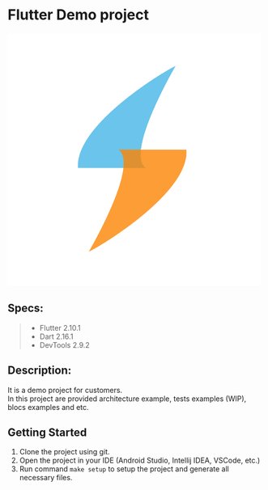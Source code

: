 # Flutter Demo project

![Image](git_assets/logo.png)

## Specs:
>- Flutter 2.10.1
>- Dart 2.16.1
>- DevTools 2.9.2


## Description:
It is a demo project for customers. \
In this project are provided architecture example, tests examples (WIP), blocs examples and etc.


## Getting Started
1) Clone the project using git.
2) Open the project in your IDE (Android Studio, Intellij IDEA, VSCode, etc.)
3) Run command `make setup` to setup the project and generate all necessary files.